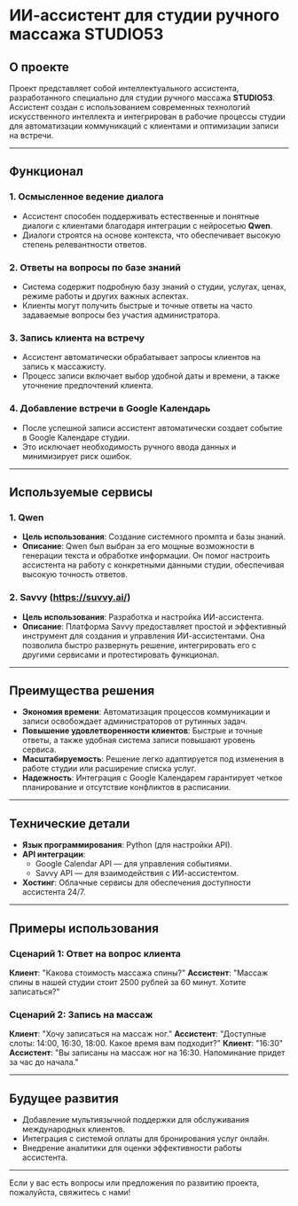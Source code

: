 # ИИ-ассистент для студии ручного массажа STUDIO53

## О проекте

Проект представляет собой интеллектуального ассистента, разработанного специально для студии ручного массажа **STUDIO53**. Ассистент создан с использованием современных технологий искусственного интеллекта и интегрирован в рабочие процессы студии для автоматизации коммуникаций с клиентами и оптимизации записи на встречи.

---

## Функционал

### 1. **Осмысленное ведение диалога**
   - Ассистент способен поддерживать естественные и понятные диалоги с клиентами благодаря интеграции с нейросетью **Qwen**.
   - Диалоги строятся на основе контекста, что обеспечивает высокую степень релевантности ответов.

### 2. **Ответы на вопросы по базе знаний**
   - Система содержит подробную базу знаний о студии, услугах, ценах, режиме работы и других важных аспектах.
   - Клиенты могут получить быстрые и точные ответы на часто задаваемые вопросы без участия администратора.

### 3. **Запись клиента на встречу**
   - Ассистент автоматически обрабатывает запросы клиентов на запись к массажисту.
   - Процесс записи включает выбор удобной даты и времени, а также уточнение предпочтений клиента.

### 4. **Добавление встречи в Google Календарь**
   - После успешной записи ассистент автоматически создает событие в Google Календаре студии.
   - Это исключает необходимость ручного ввода данных и минимизирует риск ошибок.

---

## Используемые сервисы

### 1. **Qwen**
   - **Цель использования**: Создание системного промпта и базы знаний.
   - **Описание**: Qwen был выбран за его мощные возможности в генерации текста и обработке информации. Он помог настроить ассистента на работу с конкретными данными студии, обеспечивая высокую точность ответов.

### 2. **Savvy (https://suvvy.ai/)**
   - **Цель использования**: Разработка и настройка ИИ-ассистента.
   - **Описание**: Платформа Savvy предоставляет простой и эффективный инструмент для создания и управления ИИ-ассистентами. Она позволила быстро развернуть решение, интегрировать его с другими сервисами и протестировать функционал.

---

## Преимущества решения

- **Экономия времени**: Автоматизация процессов коммуникации и записи освобождает администраторов от рутинных задач.
- **Повышение удовлетворенности клиентов**: Быстрые и точные ответы, а также удобная система записи повышают уровень сервиса.
- **Масштабируемость**: Решение легко адаптируется под изменения в работе студии или расширение списка услуг.
- **Надежность**: Интеграция с Google Календарем гарантирует четкое планирование и отсутствие конфликтов в расписании.

---

## Технические детали

- **Язык программирования**: Python (для настройки API).
- **API интеграции**: 
  - Google Calendar API — для управления событиями.
  - Savvy API — для взаимодействия с ИИ-ассистентом.
- **Хостинг**: Облачные сервисы для обеспечения доступности ассистента 24/7.

---

## Примеры использования

### Сценарий 1: Ответ на вопрос клиента
**Клиент**: "Какова стоимость массажа спины?"
**Ассистент**: "Массаж спины в нашей студии стоит 2500 рублей за 60 минут. Хотите записаться?"

### Сценарий 2: Запись на массаж
**Клиент**: "Хочу записаться на массаж ног."
**Ассистент**: "Доступные слоты: 14:00, 16:30, 18:00. Какое время вам подходит?"
**Клиент**: "16:30"
**Ассистент**: "Вы записаны на массаж ног на 16:30. Напоминание придет за час до начала."

---

## Будущее развития

- Добавление мультиязычной поддержки для обслуживания международных клиентов.
- Интеграция с системой оплаты для бронирования услуг онлайн.
- Внедрение аналитики для оценки эффективности работы ассистента.

---

Если у вас есть вопросы или предложения по развитию проекта, пожалуйста, свяжитесь с нами!
